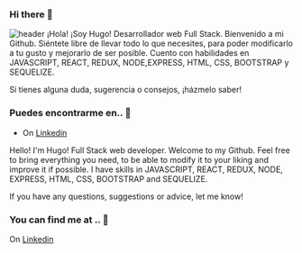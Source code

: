 ### Hi there 👋

![header](header.jpg)
¡Hola! ¡Soy Hugo! Desarrollador web Full Stack. Bienvenido a mi Github. Siéntete libre de llevar todo lo que necesites, para poder modificarlo a tu gusto y mejorarlo de ser posible.
Cuento con habilidades en JAVASCRIPT, REACT, REDUX, NODE,EXPRESS, HTML, CSS, BOOTSTRAP y SEQUELIZE.

Si tienes alguna duda, sugerencia o consejos, ¡házmelo saber!

### Puedes encontrarme en.. 👀️

* On [Linkedin](https://www.linkedin.com/in/hugo-tatarinoff/)

Hello! I'm Hugo! Full Stack web developer. Welcome to my Github. Feel free to bring everything you need, to be able to modify it to your liking and improve it if possible.
I have skills in JAVASCRIPT, REACT, REDUX, NODE, EXPRESS, HTML, CSS, BOOTSTRAP and SEQUELIZE.

If you have any questions, suggestions or advice, let me know!

### You can find me at .. 👀️

On [Linkedin](https://www.linkedin.com/in/hugo-tatarinoff/)


